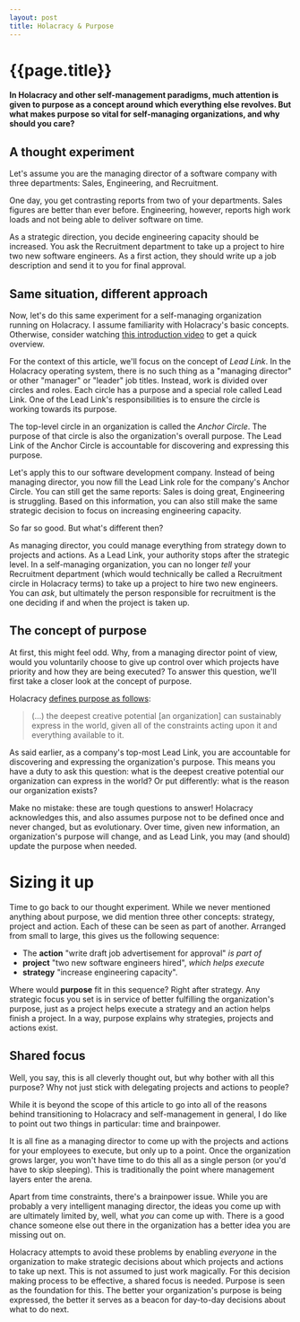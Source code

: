 ```yaml
---
layout: post
title: Holacracy & Purpose
---
```


{{page.title}}
==============

**In Holacracy and other self-management paradigms, much attention is given to purpose as a concept around which everything else revolves. But what makes purpose so vital for self-managing organizations, and why should you care?**

## A thought experiment

Let's assume you are the managing director of a software company with three departments: Sales, Engineering, and Recruitment.

One day, you get contrasting reports from two of your departments. Sales figures are better than ever before. Engineering, however, reports high work loads and not being able to deliver software on time.

As a strategic direction, you decide engineering capacity should be increased. You ask the Recruitment department to take up a project to hire two new software engineers. As a first action, they should write up a job description and send it to you for final approval.

## Same situation, different approach

Now, let's do this same experiment for a self-managing organization running on Holacracy. I assume familiarity with Holacracy's basic concepts. Otherwise, consider watching [this introduction video](https://www.youtube.com/watch?v=MUHfVoQUj54) to get a quick overview.

For the context of this article, we'll focus on the concept of _Lead Link_. In the Holacracy operating system, there is no such thing as a "managing director" or other "manager" or "leader" job titles. Instead, work is divided over circles and roles. Each circle has a purpose and a special role called Lead Link. One of the Lead Link's responsibilities is to ensure the circle is working towards its purpose.

The top-level circle in an organization is called the _Anchor Circle_. The purpose of that circle is also the organization's overall purpose. The Lead Link of the Anchor Circle is accountable for discovering and expressing this purpose.

Let's apply this to our software development company. Instead of being managing director, you now fill the Lead Link role for the company's Anchor Circle. You can still get the same reports: Sales is doing great, Engineering is struggling. Based on this information, you can also still make the same strategic decision to focus on increasing engineering capacity.

So far so good. But what's different then?

As managing director, you could manage everything from strategy down to projects and actions. As a Lead Link, your authority stops after the strategic level. In a self-managing organization, you can no longer _tell_ your Recruitment department (which would technically be called a Recruitment circle in Holacracy terms) to take up a project to hire two new engineers. You can _ask_, but ultimately the person responsible for recruitment is the one deciding if and when the project is taken up.

## The concept of purpose

At first, this might feel odd. Why, from a managing director point of view, would you voluntarily choose to give up control over which projects have priority and how they are being executed? To answer this question, we'll first take a closer look at the concept of purpose.

Holacracy [defines purpose as follows](http://www.holacracy.org/constitution#art523):

> (...) the deepest creative potential [an organization] can sustainably express in the world, given all of the constraints acting upon it and everything available to it.

As said earlier, as a company's top-most Lead Link, you are accountable for discovering and expressing the organization's purpose. This means you have a duty to ask this question: what is the deepest creative potential our organization can express in the world? Or put differently: what is the reason our organization exists?

Make no mistake: these are tough questions to answer! Holacracy acknowledges this, and also assumes purpose not to be defined once and never changed, but as evolutionary. Over time, given new information, an organization's purpose will change, and as Lead Link, you may (and should) update the purpose when needed.

# Sizing it up

Time to go back to our thought experiment. While we never mentioned anything about purpose, we did mention three other concepts: strategy, project and action. Each of these can be seen as part of another. Arranged from small to large, this gives us the following sequence:

* The **action** "write draft job advertisement for approval" _is part of_
* **project** "two new software engineers hired", _which helps execute_
* **strategy** "increase engineering capacity".

Where would **purpose** fit in this sequence? Right after strategy. Any strategic focus you set is in service of better fulfilling the organization's purpose, just as a project helps execute a strategy and an action helps finish a project. In a way, purpose explains why strategies, projects and actions exist.

## Shared focus

Well, you say, this is all cleverly thought out, but why bother with all this purpose? Why not just stick with delegating projects and actions to people?

While it is beyond the scope of this article to go into all of the reasons behind transitioning to Holacracy and self-management in general, I do like to point out two things in particular: time and brainpower.

It is all fine as a managing director to come up with the projects and actions for your employees to execute, but only up to a point. Once the organization grows larger, you won't have time to do this all as a single person (or you'd have to skip sleeping). This is traditionally the point where management layers enter the arena.

Apart from time constraints, there's a brainpower issue. While you are probably a very intelligent managing director, the ideas you come up with are ultimately limited by, well, what _you_ can come up with. There is a good chance someone else out there in the organization has a better idea you are missing out on.

Holacracy attempts to avoid these problems by enabling _everyone_ in the organization to make strategic decisions about which projects and actions to take up next. This is not assumed to just work magically. For this decision making process to be effective, a shared focus is needed. Purpose is seen as the foundation for this. The better your organization's purpose is being expressed, the better it serves as a beacon for day-to-day decisions about what to do next.
